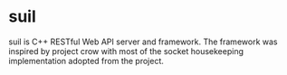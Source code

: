 # suil
suil is C++ RESTful Web API server and framework. The framework was inspired by project crow with most of the socket
housekeeping implementation adopted from the project.
